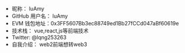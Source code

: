 - 昵称： luAmy 
- GitHub 用户名：  luAmy
- EVM 钱包地址：0x3FF5607Bb3ec88749ed1Bb27fCCd047aBf60619e
- 技术栈：  vue,react,js等前端技术
- Twitter:   @lqng253263
- 自我介绍：  web2前端想转web3
